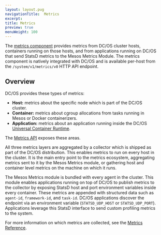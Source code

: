 ```yaml
---
layout: layout.pug
navigationTitle:  Metrics
excerpt:
title: Metrics
preview: true
menuWeight: 100
---
```


The [metrics component](/1.9/overview/architecture/components/#dcos-metrics) provides metrics from DC/OS cluster hosts, containers running on those hosts, and from applications running on DC/OS that send StatsD metrics to the Mesos Metrics Module. The metrics component is natively integrated with DC/OS and is available per-host from the `/system/v1/metrics/v0` HTTP API endpoint.

## Overview
DC/OS provides these types of metrics: 

  * **Host:** metrics about the specific node which is part of the DC/OS cluster. 
  * **Container:** metrics about cgroup allocations from tasks running in Mesos or Docker containerizers. 
  * **Application:** metrics about an application running inside the DC/OS [Universal Container Runtime](/1.9/deploying-services/containerizers/ucr/).

The [Metrics API](/1.9/metrics/metrics-api/) exposes these areas. 

All three metrics layers are aggregated by a collector which is shipped as part of the DC/OS distribution. This enables metrics to run on every host in the cluster. It is the main entry point to the metrics ecosystem, aggregating metrics sent to it by the Mesos Metrics module, or gathering host and container level metrics on the machine on which it runs. 

The Mesos Metrics module is bundled with every agent in the cluster. This module enables applications running on top of DC/OS to publish metrics to the collector by exposing StatsD host and port environment variables inside every container. These metrics are appended with structured data such as `agent-id`, `framework-id`, and `task-id`. DC/OS applications discover the endpoint via an environment variable (`STATSD_UDP_HOST` or `STATSD_UDP_PORT`). Applications leverage this StatsD interface to send custom profiling metrics to the system.

For more information on which metrics are collected, see the [Metrics Reference](/1.9/metrics/reference/).

